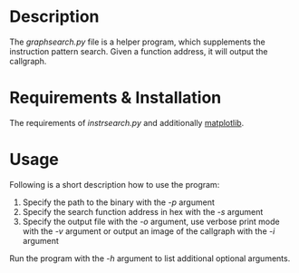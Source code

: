 # Description
The _graphsearch.py_ file is a helper program, which supplements the instruction pattern search. Given a function
address, it will output the callgraph.

# Requirements & Installation
The requirements of _instrsearch.py_ and additionally [matplotlib](https://matplotlib.org/).

# Usage
Following is a short description how to use the program:

1. Specify the path to the binary with the _-p_ argument
2. Specify the search function address in hex with the _-s_ argument
3. Specify the output file with the _-o_ argument, use verbose print mode with the _-v_ argument or output an image of
the callgraph with the _-i_ argument

Run the program with the _-h_ argument to list additional optional arguments.
